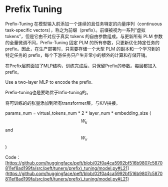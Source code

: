 # Prefix Tuning

Prefix-Tuning 在模型输入前添加一个连续的且任务特定的向量序列（continuous task-specific vectors），称之为前缀（prefix）。前缀被视为一系列“虚拟 tokens”，但是它由不对应于真实 tokens 的自由参数组成。与更新所有 PLM 参数的全量微调不同，Prefix-Tuning 固定 PLM 的所有参数，只更新优化特定任务的 prefix。因此，在生产部署时，只需要存储一个大型 PLM 的副本和一个学习到的特定任务的 prefix，每个下游任务只产生非常小的额外的计算和存储开销。

在Prefix层前面加了MLP结构，训练完成后，只保留Prefix的参数。每层都加入prefix。

Use a two-layer MLP to encode the prefix.

Prefix-tuning也是要略优于Infix-tuning的。

将可训练的的张量添加到所有transformer层，与K/V拼接。

params\_num = virtual\_tokens\_num \* 2 \* layer\_num \* embedding\_size ($$W_k$$ and $$W_v$$)

Code：[https://github.com/huggingface/peft/blob/02f0a4ca5992bf516b9807c5870811ef8ad199fa/src/peft/tuners/prefix\_tuning/model.py#L21](https://github.com/huggingface/peft/blob/02f0a4ca5992bf516b9807c5870811ef8ad199fa/src/peft/tuners/prefix\_tuning/model.py#L21)
